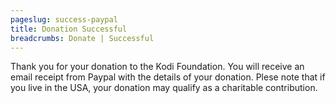 ```yaml
---
pageslug: success-paypal
title: Donation Successful
breadcrumbs: Donate | Successful
---
```


Thank you for your donation to the Kodi Foundation. You will receive an email receipt from Paypal with the details of your donation. Plese note that if you live in the USA, your donation may qualify as a charitable contribution.